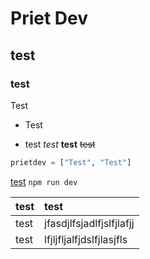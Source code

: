# Priet Dev
## test
### test
Test
- Test
* test
*test*
**test**
~~test~~
```py
prietdev = ["Test", "Test"] 
```
[test](https://youtube.com/)
`npm run dev`

| test   | test                   |
|:-------|:-----------------------|
|test    |jfasdjlfsjadlfjslfjlafjj|
|test    |lfjljfljalfjdslfjlasjfls|
